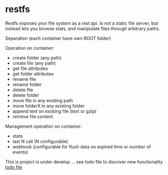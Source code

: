 # restfs
Restfs exposes your file system as a rest api. Is not a static file server, but instead lets you browse stats, and manipulate files through arbitrary paths.

Separation (each container have own ROOT folder)

Operation on container:
 - create folder (any path)
 - create file (any path)
 - get file attributes
 - get folder attributes
 - rename file
 - rename folder
 - delete file
 - delete folder
 - move file in any existing path
 - move folderX in any existing folder
 - append text on existing file (text or gzip)
 - retrieve file content

Management operation on container:
 - stats
 - last N call (N configurable)
 - webhook (configurable for flush data on expired time or number of events)

This is project is under develop ... see todo file to discover new functionality
[todo file](./backend/todo)
